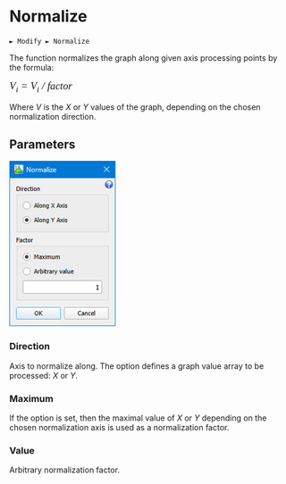 # Normalize

```
► Modify ► Normalize
```

The function normalizes the graph along given axis processing points by the formula: 

<span style="font-family:Times New Roman;font-size:14pt"><i>V<sub>i</sub> = V<sub>i</sub> / factor</i></span>

Where *V* is the *X* or *Y* values of the graph, depending on the chosen normalization direction.

## Parameters

![normalize](./images/modify_normalize.png)

### Direction

Axis to normalize along. The option defines a graph value array to be processed: *X* or *Y*.

### Maximum 

If the option is set, then the maximal value of *X* or *Y* depending on the chosen normalization axis is used as a normalization factor.

### Value 

Arbitrary normalization factor.
